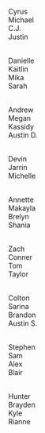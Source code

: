 
Cyrus <br />
Michael <br />
C.J. <br />
Justin <br /><br />

Danielle <br />
Kaitlin <br />
Mika<br />
Sarah<br /><br />

Andrew<br />
Megan<br />
Kassidy<br />
Austin D.<br /><br />

Devin<br />
Jarrin<br />
Michelle<br /><br />

Annette<br />
Makayla<br />
Brelyn<br />
Shania<br /><br />

Zach<br />
Conner<br />
Tom<br />
Taylor<br /><br />

Colton<br />
Sarina<br />
Brandon<br />
Austin S.<br /><br />

Stephen<br />
Sam<br />
Alex <br />
Blair<br /><br />

Hunter<br />
Brayden<br />
Kyle<br />
Rianne<br /><br />

